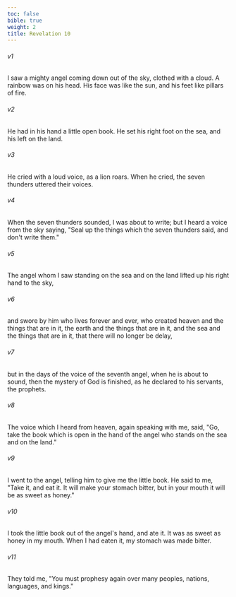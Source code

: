```yaml
---
toc: false
bible: true
weight: 2
title: Revelation 10
---
```




###### v1 
I saw a mighty angel coming down out of the sky, clothed with a cloud. A rainbow was on his head. His face was like the sun, and his feet like pillars of fire. 

###### v2 
He had in his hand a little open book. He set his right foot on the sea, and his left on the land. 

###### v3 
He cried with a loud voice, as a lion roars. When he cried, the seven thunders uttered their voices. 

###### v4 
When the seven thunders sounded, I was about to write; but I heard a voice from the sky saying, "Seal up the things which the seven thunders said, and don't write them." 

###### v5 
The angel whom I saw standing on the sea and on the land lifted up his right hand to the sky, 

###### v6 
and swore by him who lives forever and ever, who created heaven and the things that are in it, the earth and the things that are in it, and the sea and the things that are in it, that there will no longer be delay, 

###### v7 
but in the days of the voice of the seventh angel, when he is about to sound, then the mystery of God is finished, as he declared to his servants, the prophets. 

###### v8 
The voice which I heard from heaven, again speaking with me, said, "Go, take the book which is open in the hand of the angel who stands on the sea and on the land." 

###### v9 
I went to the angel, telling him to give me the little book. He said to me, "Take it, and eat it. It will make your stomach bitter, but in your mouth it will be as sweet as honey." 

###### v10 
I took the little book out of the angel's hand, and ate it. It was as sweet as honey in my mouth. When I had eaten it, my stomach was made bitter. 

###### v11 
They told me, "You must prophesy again over many peoples, nations, languages, and kings."
